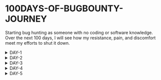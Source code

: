 # 100DAYS-OF-BUGBOUNTY-JOURNEY
Starting bug hunting as someone with no coding or software knowledge. Over the next 100 days, I will see how my resistance, pain, and discomfort meet my efforts to shut it down.


<details>
  <summary>DAY-1</summary>
  <div>
    <h2>WHAT I LEARN</h2>
    <p> <li>How web pages work?</li></p>
    <h2>RESOURCES</h2>
    <p><li> HTTPS:  https://youtu.be/iYM2zFP3Zn0I </li> </p>
    <p><li> HTTPS:https://developer.mozilla.org/en-US/docs/Learn/Getting_started_with_the_web/How_the_Web_works</li> </p>
    <p><li> OSI MODEL: https://youtu.be/vv4y_uOneC0 </li> </p>
    <h2>About the day</h2>
    <p>I found a book about Money and thought it was interesting. I read it for a while and learned some facts about financials and the book's name is Psychology of Money. I also start watching a web series. The series was about hacking. Elliot is a brilliant young cyber-security engineer and vigilante hacker. It was an interesting and enjoyable story. I liked the episode and felt inspired by it.
    </p>
    <p>
    <span style="font-size:1.1em">July 22, 2023. Signing off, Day-1!</span> </p>
  </div>
</details>


<details>
  <summary>DAY-2</summary>
  <div>
    <h2>WHAT I LEARN</h2>
     <p> <li>How internet works?</li></p>
    <h2>RESOURCES</h2>
    <p><li>Computer Networking: www.geeksforgeeks.org/basics-computer-networking </li> </p>
    <p><li>https://www.youtube.com/watch?v=x3c1ih2NJEg </li> </p>
    <p><li> Cuba has no internet so,people create their own net callet"street_net": https://youtu.be/fTTno8D-b2E</li> </p>
    <h2>About the day</h2>
    <p>Today I watched a movie called Batman Begins by Christopher Nolan. There was an awesome quote that you really need to know: "All men have limits. They learn what they are and learn not to exceed them. I ignore mine"
    </p>
    <p>
    <span style="font-size:1.1em">July 23, 2023. Signing off, Day-2!</span> </p>
  </div>
</details>


<details>
  <summary>DAY-3</summary>
  <div>
    <h2>WHAT I LEARN</h2>
     <p> <li>Try to create a website using javascript</li></p>
    <p> <li> Installing Kali Linux on a virtual machine </li></p>
     <p> <li> Learn about encoding </li></p>
    <h2>RESOURCES</h2>
    <p><li>Javascript:https://youtu.be/htznIeWKgg8 </li> </p>
     <p> <li> Create a website :https://youtu.be/n6UPwT2hf_g </li></p>
     <p> <li> Kali Linux:https://youtu.be/l0JgWilK6ok</li></p>
    <p><li>  Encoding:https://skorks.com/2009/08/different-types-of-encoding-schemes-a-primer/</li> </p>
    <h2>About the day</h2>
    <p>Yesterday,I mentioned a quote from batman movie.Everyone has limitations and learns to live within them, but I chooses to ignore their own limits  and push beyond them. Remember, you’re limitless.Today is all about completing all the pending tasks. I need to join an environment or community for bug bounty hunting, such as Twitter pages, Discord, Reddit,what not?. Also, I am building a website while learning javascript, DSA in Python. And you know, I’m a calisthenics guy.”
    </p>
    <p>
    <span style="font-size:1.1em">July 24, 2023. Signing off, Day-3!</span> </p>
  </div>
</details>




<details>
  <summary>DAY-4</summary>
  <div>
    <h2>WHAT I LEARN</h2>
     <p> <li>creating a website using javascript,html,css</li></p>
    <p> <li>  machine </li></p>
     <p> <li> Learn about </li></p>
    <h2>RESOURCES</h2>
    <p><li>Javascript:https://youtu.be/htznIeWKgg8 </li> </p>
     <p> <li> Create a website :https://youtu.be/n6UPwT2hf_g </li></p>
     <p> <li> Kali Linux:https://youtu.be/l0JgWilK6ok</li></p>
    <p><li>  Encoding:https://skorks.com/2009/08/different-types-of-encoding-schemes-a-primer/</li> </p>
    <h2>About the day</h2>
    <p>Yesterday,I mentioned a quote from batman movie.Everyone has limitations and learns to live within them, but I chooses to ignore their own limits  and push beyond them. Remember, you’re limitless.Today is all about completing all the pending tasks. I need to join an environment or community for bug bounty hunting, such as Twitter pages, Discord, Reddit,what not?. Also, I am building a website while learning javascript, DSA in Python. And you know, I’m a calisthenics guy.”
    </p>
    <p>
    <span style="font-size:1.1em">July 25, 2023. Signing off, Day-4!</span> </p>
  </div>
</details>


<details>
  <summary>DAY-5</summary>
  <div>
    <h2>WHAT I LEARN</h2>
     <p> <li> how session management&Session hijacking works?</li></p>
    <p> <li> How  cross-site scripting,SQL injection, works?</li></p>
     <p> <li> how cookies work</li></p>
    <h2>RESOURCES</h2>
    <p><li>Javascript:https://youtu.be/htznIeWKgg8 </li> </p>
     <p> <li> Create a website :https://youtu.be/n6UPwT2hf_g </li></p>
     <p> <li> Kali Linux:https://youtu.be/l0JgWilK6ok</li></p>
    <p><li>  Encoding:https://skorks.com/2009/08/different-types-of-encoding-schemes-a-primer/</li> </p>
    <h2>About the day</h2>
    <p>Yesterday,I mentioned a quote from batman movie.Everyone has limitations and learns to live within them, but I chooses to ignore their own limits  and push beyond them. Remember, you’re limitless.Today is all about completing all the pending tasks. I need to join an environment or community for bug bounty hunting, such as Twitter pages, Discord, Reddit,what not?. Also, I am building a website while learning javascript, DSA in Python. And you know, I’m a calisthenics guy.”
    </p>
    <p>
    <span style="font-size:1.1em">July 26, 2023. Signing off, Day-5!</span> </p>
  </div>
</details>


